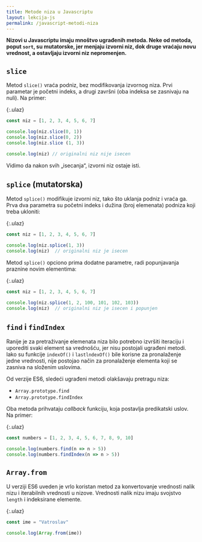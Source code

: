```yaml
---
title: Metode niza u Javascriptu
layout: lekcija-js
permalink: /javascript-metodi-niza
---
```


**Nizovi u Javascriptu imaju mnoštvo ugrađenih metoda. Neke od metoda, poput `sort`, su mutatorske, jer menjaju izvorni niz, dok druge vraćaju novu vrednost, a ostavljaju izvorni niz nepromenjen.**

## `slice`

Metod `slice()` vraća podniz, bez modifikovanja izvornog niza. Prvi parametar je početni indeks, a drugi završni (oba indeksa se zasni­vaju na nuli). Na primer:

{:.ulaz}
```js
const niz = [1, 2, 3, 4, 5, 6, 7]

console.log(niz.slice(0, 1))
console.log(niz.slice(0, 2))
console.log(niz.slice (1, 3))

console.log(niz) // originalni niz nije isecen
```

Vidimo da nakon svih „isecanja“, izvorni niz ostaje isti.

## `splice` (mutatorska)

Metod `splice()` modifikuje izvorni niz, tako što uklanja podniz i vraća ga. Prva dva parametra su početni indeks i dužina (broj elemenata) podniza koji treba ukloniti:

{:.ulaz}
```js
const niz = [1, 2, 3, 4, 5, 6, 7]

console.log(niz.splice(1, 3))
console.log(niz)  // originalni niz je isecen
```

Metod `splice()` opciono prima dodatne parametre, radi popunjavanja praznine novim elementima:

{:.ulaz}
```js
const niz = [1, 2, 3, 4, 5, 6, 7]

console.log(niz.splice(1, 2, 100, 101, 102, 103))
console.log(niz)  // originalni niz je isecen i popunjen
```

## `find` i `findIndex`

Ranije je za pretraživa­nje elemenata niza bilo potrebno izvršiti iteraciju i uporediti svaki element sa vrednošću, jer nisu postojali ugrađeni metodi. Iako su funkcije `indexOf()` i `lastlndexOf()` bile korisne za pronalaženje jedne vrednosti, nije postojao način za pronalaženje elementa koji se zasniva na složenim uslovima.

Od verzije ES6, sledeći ugra­đeni metodi olakšavaju pretragu niza:

- `Array.prototype.find`
- `Array.prototype.findIndex`

Oba metoda prihvataju *callback* funkciju, koja postavlja predikatski uslov. Na primer:

{:.ulaz}
```js
const numbers = [1, 2, 3, 4, 5, 6, 7, 8, 9, 10]

console.log(numbers.find(n => n > 5))
console.log(numbers.findIndex(n => n > 5))
```

## `Array.from`

U verziji ES6 uveden je vrlo koristan metod za konvertovanje vrednosti nalik nizu i iterabilnih vrednosti u nizove. Vrednosti nalik nizu imaju svojstvo `length` i indeksirane elemente.

{:.ulaz}
```js
const ime = "Vatroslav"

console.log(Array.from(ime))
```
